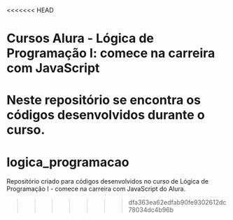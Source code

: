 <<<<<<< HEAD
# Cursos Alura - Lógica de Programação I: comece na carreira com JavaScript 

Neste repositório se encontra os códigos desenvolvidos durante o curso.
=======
# logica_programacao
Repositório criado para códigos desenvolvidos no curso de Lógica de Programação I - comece na carreira com JavaScript do Alura.
>>>>>>> dfa363ea62edfab90fe9302612dc78034dc4b96b
